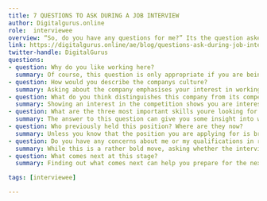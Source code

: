 ```yaml
---
title: 7 QUESTIONS TO ASK DURING A JOB INTERVIEW
author: Digitalgurus.online
role:  interviewee
overview: “So, do you have any questions for me?” Its the question asked at the end of almost every job interview. However, many still struggle with this part of the interview. Its common knowledge that not asking any questions can come across as a lack of interest in the position, but knowing which questions to ask isnt always easy. The end stage of a job interview shouldnt be faced with dread. This is your opportunity to shine and potentially straighten out any doubts the interviewer may have about you. Here are seven example questions to ask the interviewer
link: https://digitalgurus.online/ae/blog/questions-ask-during-job-interview
twitter-handle: DigitalGurus
questions:
- question: Why do you like working here?
  summary: Of course, this question is only appropriate if you are being interviewed by someone you will be working with, but it can be a great chance to connect personally with the interviewer.
- question: How would you describe the companys culture?
  summary: Asking about the company emphasises your interest in working there and shows you are sociable.
- question: What do you think distinguishes this company from its competitors?
  summary: Showing an interest in the competition shows you are interested in the industry as a whole.
- question: What are the three most important skills youre looking for in an ideal candidate?
  summary: The answer to this question can give you some insight into whether youve shown those skills during the interview, while also giving you a chance to point out you have those skills.
- question: Who previously held this position? Where are they now?
  summary: Unless you know that the position you are applying for is brand new, this is a good question to find out more about what your potential future at the company may hold.
- question: Do you have any concerns about me or my qualifications in respect to this position?
  summary: While this is a rather bold move, asking whether the interviewer has any concerns about you may give you a chance to put some things straight and clear up any confusion about your skills or experience.
- question: What comes next at this stage?
  summary: Finding out what comes next can help you prepare for the next step – whether its knowing there will be another round of interviews or that you will have to wait at least a week before you get feedback. Dont be afraid to have your questions written down and get them out during the interview. It shows you came prepared!

tags: [interviewee]

---
```

